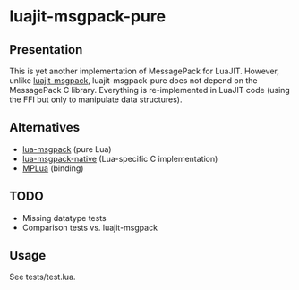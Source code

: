 # luajit-msgpack-pure

## Presentation

This is yet another implementation of MessagePack for LuaJIT.
However, unlike [luajit-msgpack](https://github.com/catwell/luajit-msgpack),
luajit-msgpack-pure does not depend on the MessagePack C library.
Everything is re-implemented in LuaJIT code (using the FFI but only to
manipulate data structures).

## Alternatives

 - [lua-msgpack](https://github.com/kengonakajima/lua-msgpack) (pure Lua)
 - [lua-msgpack-native](https://github.com/kengonakajima/lua-msgpack-native)
   (Lua-specific C implementation)
 - [MPLua](https://github.com/nobu-k/mplua) (binding)

## TODO

- Missing datatype tests
- Comparison tests vs. luajit-msgpack

## Usage

See tests/test.lua.
